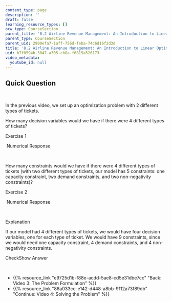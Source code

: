 ```yaml
---
content_type: page
description: ''
draft: false
learning_resource_types: []
ocw_type: CourseSection
parent_title: '8.2 Airline Revenue Management: An Introduction to Linear Optimization '
parent_type: CourseSection
parent_uid: 2900efa7-1aff-756d-feba-74c6d16f2d3d
title: '8.2 Airline Revenue Management: An Introduction to Linear Optimization'
uid: b7f0594b-3047-a305-cb8a-f6815a526173
video_metadata:
  youtube_id: null
---
```

## Quick Question

 

In the previous video, we set up an optimization problem with 2 different types of tickets.

How many decision variables would we have if there were 4 different types of tickets?

Exercise 1

&nbsp;Numerical Response&nbsp;

 

How many constraints would we have if there were 4 different types of tickets (with two different types of tickets, our model has 5 constraints: one capacity constraint, two demand constraints, and two non-negativity constraints)?

Exercise 2

&nbsp;Numerical Response&nbsp;

 

Explanation

If our model had 4 different types of tickets, we would have four decision variables, one for each type of ticket. We would have 9 constraints, since we would need one capacity constraint, 4 demand constraints, and 4 non-negativity constraints.

CheckShow Answer

 

- {{% resource_link "e9725d1b-f88e-acdd-5ae8-cd5e31dbe7cc" "Back: Video 3: The Problem Formulation" %}}
- {{% resource_link "86a033cc-e142-d448-a8bb-9112a73f89db" "Continue: Video 4: Solving the Problem" %}}